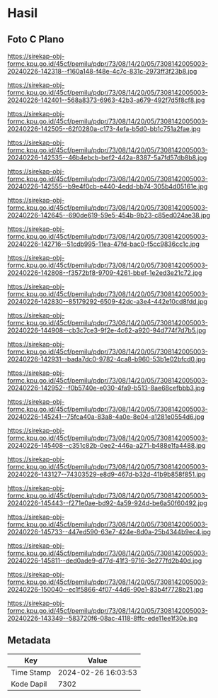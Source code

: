 # Hasil

## Foto C Plano

https://sirekap-obj-formc.kpu.go.id/45cf/pemilu/pdpr/73/08/14/20/05/7308142005003-20240226-142318--f160a148-f48e-4c7c-831c-2973ff3f23b8.jpg

https://sirekap-obj-formc.kpu.go.id/45cf/pemilu/pdpr/73/08/14/20/05/7308142005003-20240226-142401--568a8373-6963-42b3-a679-492f7d5f8cf8.jpg

https://sirekap-obj-formc.kpu.go.id/45cf/pemilu/pdpr/73/08/14/20/05/7308142005003-20240226-142505--62f0280a-c173-4efa-b5d0-bb1c751a2fae.jpg

https://sirekap-obj-formc.kpu.go.id/45cf/pemilu/pdpr/73/08/14/20/05/7308142005003-20240226-142535--46b4ebcb-bef2-442a-8387-5a7fd57db8b8.jpg

https://sirekap-obj-formc.kpu.go.id/45cf/pemilu/pdpr/73/08/14/20/05/7308142005003-20240226-142555--b9e4f0cb-e440-4edd-bb74-305b4d05161e.jpg

https://sirekap-obj-formc.kpu.go.id/45cf/pemilu/pdpr/73/08/14/20/05/7308142005003-20240226-142645--690de619-59e5-454b-9b23-c85ed024ae38.jpg

https://sirekap-obj-formc.kpu.go.id/45cf/pemilu/pdpr/73/08/14/20/05/7308142005003-20240226-142716--51cdb995-11ea-47fd-bac0-f5cc9836cc1c.jpg

https://sirekap-obj-formc.kpu.go.id/45cf/pemilu/pdpr/73/08/14/20/05/7308142005003-20240226-142808--f3572bf8-9709-4261-bbef-1e2ed3e21c72.jpg

https://sirekap-obj-formc.kpu.go.id/45cf/pemilu/pdpr/73/08/14/20/05/7308142005003-20240226-142830--85179292-6509-42dc-a3e4-442e10cd8fdd.jpg

https://sirekap-obj-formc.kpu.go.id/45cf/pemilu/pdpr/73/08/14/20/05/7308142005003-20240226-144908--cb3c7ce3-9f2e-4c62-a920-94d774f7d7b5.jpg

https://sirekap-obj-formc.kpu.go.id/45cf/pemilu/pdpr/73/08/14/20/05/7308142005003-20240226-142931--bada7dc0-9782-4ca8-b960-53b1e02bfcd0.jpg

https://sirekap-obj-formc.kpu.go.id/45cf/pemilu/pdpr/73/08/14/20/05/7308142005003-20240226-142952--f0b5740e-e030-4fa9-b513-8ae68cefbbb3.jpg

https://sirekap-obj-formc.kpu.go.id/45cf/pemilu/pdpr/73/08/14/20/05/7308142005003-20240226-145241--75fca40a-83a8-4a0e-8e04-a1281e0554d6.jpg

https://sirekap-obj-formc.kpu.go.id/45cf/pemilu/pdpr/73/08/14/20/05/7308142005003-20240226-145408--c351c82b-0ee2-446a-a271-b488e1fa4488.jpg

https://sirekap-obj-formc.kpu.go.id/45cf/pemilu/pdpr/73/08/14/20/05/7308142005003-20240226-143127--74303529-e8d9-467d-b32d-41b9b858f851.jpg

https://sirekap-obj-formc.kpu.go.id/45cf/pemilu/pdpr/73/08/14/20/05/7308142005003-20240226-145443--f271e0ae-bd92-4a59-924d-be6a50f60492.jpg

https://sirekap-obj-formc.kpu.go.id/45cf/pemilu/pdpr/73/08/14/20/05/7308142005003-20240226-145733--447ed590-63e7-424e-8d0a-25b4344b9ec4.jpg

https://sirekap-obj-formc.kpu.go.id/45cf/pemilu/pdpr/73/08/14/20/05/7308142005003-20240226-145811--ded0ade9-d77d-41f3-9716-3e277fd2b40d.jpg

https://sirekap-obj-formc.kpu.go.id/45cf/pemilu/pdpr/73/08/14/20/05/7308142005003-20240226-150040--ec1f5866-4f07-44d6-90e1-83b4f7728b21.jpg

https://sirekap-obj-formc.kpu.go.id/45cf/pemilu/pdpr/73/08/14/20/05/7308142005003-20240226-143349--583720f6-08ac-4118-8ffc-ede11ee1f30e.jpg


## Metadata

| Key        | Value               |
| ---------- | ------------------- |
| Time Stamp | 2024-02-26 16:03:53 |
| Kode Dapil | 7302                |



